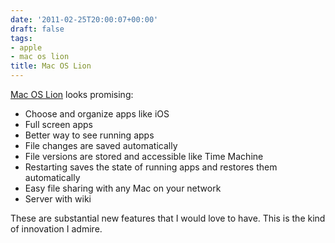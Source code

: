 ```yaml
---
date: '2011-02-25T20:00:07+00:00'
draft: false
tags:
- apple
- mac os lion
title: Mac OS Lion
---
```


[Mac OS Lion](http://www.apple.com/macosx/lion/) looks promising:

  * Choose and organize apps like iOS
  * Full screen apps
  * Better way to see running apps
  * File changes are saved automatically
  * File versions are stored and accessible like Time Machine
  * Restarting saves the state of running apps and restores them automatically
  * Easy file sharing with any Mac on your network
  * Server with wiki

These are substantial new features that I would love to have. This is the kind of innovation I admire.
